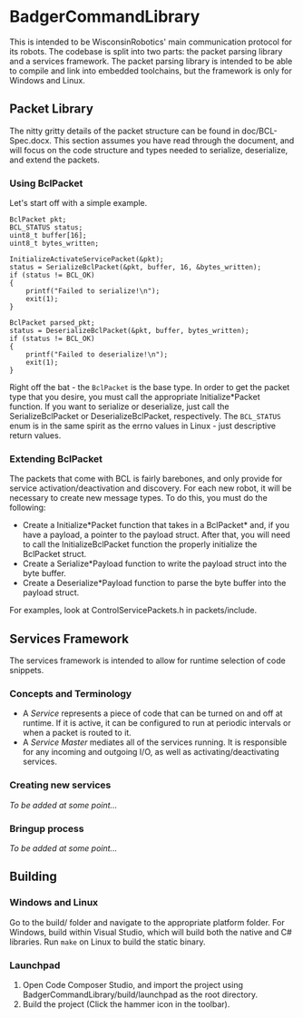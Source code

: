 # BadgerCommandLibrary
This is intended to be WisconsinRobotics' main communication protocol for its robots. The codebase is split into two parts: the packet parsing library and a services framework. The packet parsing library is intended to be able to compile and link into embedded toolchains, but the framework is only for Windows and Linux.

## Packet Library
The nitty gritty details of the packet structure can be found in doc/BCL-Spec.docx. This section assumes you have read through the document, and will focus on the code structure and types needed to serialize, deserialize, and extend the packets.

### Using BclPacket
Let's start off with a simple example.
```
BclPacket pkt;
BCL_STATUS status;
uint8_t buffer[16];
uint8_t bytes_written;

InitializeActivateServicePacket(&pkt);
status = SerializeBclPacket(&pkt, buffer, 16, &bytes_written);
if (status != BCL_OK)
{
    printf("Failed to serialize!\n");
    exit(1);
}

BclPacket parsed_pkt;
status = DeserializeBclPacket(&pkt, buffer, bytes_written);
if (status != BCL_OK)
{
    printf("Failed to deserialize!\n");
    exit(1);
}
```

Right off the bat - the `BclPacket` is the base type. In order to get the packet type that you desire, you must call the appropriate Initialize\*Packet function. If you want to serialize or deserialize, just call the SerializeBclPacket or DeserializeBclPacket, respectively. The `BCL_STATUS` enum is in the same spirit as the errno values in Linux - just descriptive return values.

### Extending BclPacket
The packets that come with BCL is fairly barebones, and only provide for service activation/deactivation and discovery. For each new robot, it will be necessary to create new message types. To do this, you must do the following:

* Create a Initialize\*Packet function that takes in a BclPacket\* and, if you have a payload, a pointer to the payload struct. After that, you will need to call the InitializeBclPacket function the properly initialize the BclPacket struct.
* Create a Serialize\*Payload function to write the payload struct into the byte buffer.
* Create a Deserialize\*Payload function to parse the byte buffer into the payload struct.

For examples, look at ControlServicePackets.h in packets/include.

## Services Framework
The services framework is intended to allow for runtime selection of code snippets. 

### Concepts and Terminology
* A *Service* represents a piece of code that can be turned on and off at runtime. If it is active, it can be configured to run at periodic intervals or when a packet is routed to it.
* A *Service Master* mediates all of the services running. It is responsible for any incoming and outgoing I/O, as well as activating/deactivating services.

### Creating new services
*To be added at some point...*

### Bringup process
*To be added at some point...*

## Building
### Windows and Linux
Go to the build/ folder and navigate to the appropriate platform folder. For Windows, build within Visual Studio, which will build both the native and C# libraries. Run `make` on Linux to build the static binary.

### Launchpad
1. Open Code Composer Studio, and import the project using BadgerCommandLibrary/build/launchpad as the root directory.
2. Build the project (Click the hammer icon in the toolbar).
